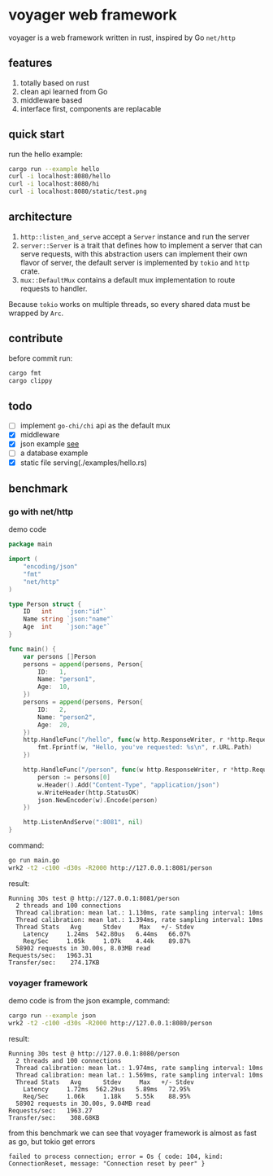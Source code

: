 # voyager web framework

voyager is a web framework written in rust, inspired by Go `net/http`

## features

1. totally based on rust
2. clean api learned from Go
3. middleware based
4. interface first, components are replacable

## quick start

run the hello example:

```sh
cargo run --example hello
curl -i localhost:8080/hello
curl -i localhost:8080/hi
curl -i localhost:8080/static/test.png
```

## architecture

1. `http::listen_and_serve` accept a `Server` instance and run the server
2. `server::Server` is a trait that defines how to implement a server that can serve requests, with this abstraction
   users can implement their own flavor of server, the default server is implemented by `tokio` and `http` crate.
3. `mux::DefaultMux` contains a default mux implementation to route requests to handler.

Because `tokio` works on multiple threads, so every shared data must be wrapped by `Arc`.

## contribute

before commit run:

```sh
cargo fmt
cargo clippy
```

## todo

- [ ] implement `go-chi/chi` api as the default mux
- [x] middleware
- [x] json example [see](./examples/json.rs)
- [ ] a database example
- [x] static file serving(./examples/hello.rs)

## benchmark

### go with net/http

demo code

```go
package main

import (
	"encoding/json"
	"fmt"
	"net/http"
)

type Person struct {
	ID   int    `json:"id"`
	Name string `json:"name"`
	Age  int    `json:"age"`
}

func main() {
	var persons []Person
	persons = append(persons, Person{
		ID:   1,
		Name: "person1",
		Age:  10,
	})
	persons = append(persons, Person{
		ID:   2,
		Name: "person2",
		Age:  20,
	})
	http.HandleFunc("/hello", func(w http.ResponseWriter, r *http.Request) {
		fmt.Fprintf(w, "Hello, you've requested: %s\n", r.URL.Path)
	})

	http.HandleFunc("/person", func(w http.ResponseWriter, r *http.Request) {
		person := persons[0]
		w.Header().Add("Content-Type", "application/json")
		w.WriteHeader(http.StatusOK)
		json.NewEncoder(w).Encode(person)
	})

	http.ListenAndServe(":8081", nil)
}
```

command:

```sh
go run main.go
wrk2 -t2 -c100 -d30s -R2000 http://127.0.0.1:8081/person
```

result:

```log
Running 30s test @ http://127.0.0.1:8081/person
  2 threads and 100 connections
  Thread calibration: mean lat.: 1.130ms, rate sampling interval: 10ms
  Thread calibration: mean lat.: 1.394ms, rate sampling interval: 10ms
  Thread Stats   Avg      Stdev     Max   +/- Stdev
    Latency     1.24ms  542.80us   6.44ms   66.07%
    Req/Sec     1.05k     1.07k    4.44k    89.87%
  58902 requests in 30.00s, 8.03MB read
Requests/sec:   1963.31
Transfer/sec:    274.17KB
```

### voyager framework

demo code is from the json example, command:

```sh
cargo run --example json
wrk2 -t2 -c100 -d30s -R2000 http://127.0.0.1:8080/person
```

result:

```log
Running 30s test @ http://127.0.0.1:8080/person
  2 threads and 100 connections
  Thread calibration: mean lat.: 1.974ms, rate sampling interval: 10ms
  Thread calibration: mean lat.: 1.569ms, rate sampling interval: 10ms
  Thread Stats   Avg      Stdev     Max   +/- Stdev
    Latency     1.72ms  562.29us   5.89ms   72.95%
    Req/Sec     1.06k     1.18k    5.55k    88.95%
  58902 requests in 30.00s, 9.04MB read
Requests/sec:   1963.27
Transfer/sec:    308.68KB
```

from this benchmark we can see that voyager framework is almost as fast as go, but tokio get errors

```log
failed to process connection; error = Os { code: 104, kind: ConnectionReset, message: "Connection reset by peer" }
```
